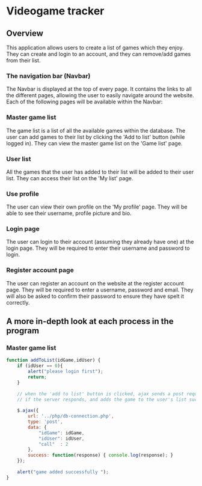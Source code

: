 # Videogame tracker

## Overview
This application allows users to create a list of games which they enjoy. They can create and login to an account, and they can remove/add games from their list.

### The navigation bar (Navbar)
The Navbar is displayed at the top of every page. It contains the links to all the different pages, allowing the user to easily navigate around the website.
Each of the following pages will be available within the Navbar:

### Master game list
The game list is a list of all the available games within the database. The user can add games to their list by clicking the 'Add to list' button (while logged in). They can view the master game list on the 'Game list' page.

### User list
All the games that the user has added to their list will be added to their user list. They can access their list on the 'My list' page.

### Use profile
The user can view their own profile on the 'My profile' page. They will be able to see their username, profile picture and bio.

### Login page
The user can login to their account (assuming they already have one) at the login page. They will be required to enter their username and password to login.

### Register account page
The user can register an account on the website at the register account page. They will be required to enter a username, password and email. They will also be asked to confirm their password to ensure they have spelt it correctly.

## A more in-depth look at each process in the program

### Master game list

```javascript
function addToList(idGame,idUser) {
    if (idUser == 0){
        alert("please login first");
        return;
    }
    
    // when the 'add to list' button is clicked, ajax sends a post request containing data about the selected game.
    // if the server responds, and adds the game to the user's list successfully, then an alert is displayed
    
    $.ajax({
        url: '../php/db-connection.php',
        type: 'post',
        data: { 
            "idGame": idGame,
            "idUser": idUser,
            "call"  : 2
        },
        success: function(response) { console.log(response); }
    });
    
    alert("game added successfully ");
}
```

